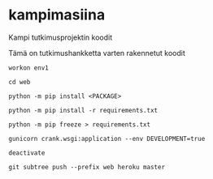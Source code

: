 # kampimasiina
Kampi tutkimusprojektin koodit

Tämä on tutkimushankketta varten rakennetut koodit

`workon env1`

`cd web`

`python -m pip install <PACKAGE>`

`python -m pip install -r requirements.txt`

`python -m pip freeze > requirements.txt`

`gunicorn crank.wsgi:application --env DEVELOPMENT=true`

`deactivate`

`git subtree push --prefix web heroku master`

